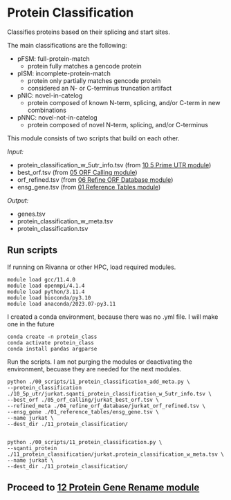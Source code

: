 # Protein Classification 
Classifies proteins based on their splicing and start sites. <br />

The main classifications are the following: <br />
- pFSM: full-protein-match
  - protein fully matches a gencode protein
- pISM: incomplete-protein-match
  - protein only partially matches gencode protein
  - considered an N- or C-terminus truncation artifact
- pNIC: novel-in-catelog
  - protein composed of known N-term, splicing, and/or C-term in new combinations
- pNNC: novel-not-in-catelog
  - protein composed of novel N-term, splicing, and/or C-terminus
  
This module consists of two scripts that build on each other. 

_Input:_ <br />
- protein_classification_w_5utr_info.tsv (from [10 5 Prime UTR module](https://github.com/efwatts/LRP_Troubleshooting/tree/main/10_5p_utr))
- best_orf.tsv (from [05 ORF Calling module](https://github.com/efwatts/LRP_Troubleshooting/tree/main/05_orf-calling))
- orf_refined.tsv (from [06 Refine ORF Database module](https://github.com/efwatts/LRP_Troubleshooting/tree/main/06_refine_orf_database))
- ensg_gene.tsv (from [01 Reference Tables module](https://github.com/efwatts/LRP_Troubleshooting/tree/main/01_reference_tables))
  
_Output:_
- genes.tsv
- protein_classification_w_meta.tsv
- protein_classification.tsv

## Run scripts
If running on Rivanna or other HPC, load required modules.
```
module load gcc/11.4.0  
module load openmpi/4.1.4
module load python/3.11.4
module load bioconda/py3.10
module load anaconda/2023.07-py3.11
```
I created a conda environment, because there was no .yml file. I will make one in the future
```
conda create -n protein_class
conda activate protein_class
conda install pandas argparse
```
Run the scripts. I am not purging the modules or deactivating the environment, becuase they are needed for the next modules.
```
python ./00_scripts/11_protein_classification_add_meta.py \
--protein_classification  ./10_5p_utr/jurkat.sqanti_protein_classification_w_5utr_info.tsv \
--best_orf ./05_orf_calling/jurkat_best_orf.tsv \
--refined_meta ./04_refine_orf_database/jurkat_orf_refined.tsv \
--ensg_gene ./01_reference_tables/ensg_gene.tsv \
--name jurkat \
--dest_dir ./11_protein_classification/


python ./00_scripts/11_protein_classification.py \
--sqanti_protein ./11_protein_classification/jurkat.protein_classification_w_meta.tsv \
--name jurkat \
--dest_dir ./11_protein_classification/
```

## Proceed to [12 Protein Gene Rename module](https://github.com/efwatts/LRP_Troubleshooting/tree/main/12_protein_gene_rename)
